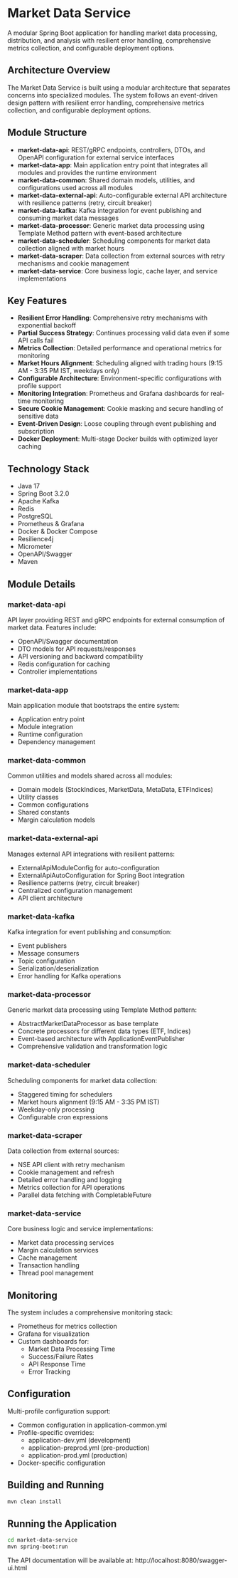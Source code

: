 # Market Data Service

A modular Spring Boot application for handling market data processing, distribution, and analysis with resilient error handling, comprehensive metrics collection, and configurable deployment options.

## Architecture Overview

The Market Data Service is built using a modular architecture that separates concerns into specialized modules. The system follows an event-driven design pattern with resilient error handling, comprehensive metrics collection, and configurable deployment options.

## Module Structure

- **market-data-api**: REST/gRPC endpoints, controllers, DTOs, and OpenAPI configuration for external service interfaces
- **market-data-app**: Main application entry point that integrates all modules and provides the runtime environment
- **market-data-common**: Shared domain models, utilities, and configurations used across all modules
- **market-data-external-api**: Auto-configurable external API architecture with resilience patterns (retry, circuit breaker)
- **market-data-kafka**: Kafka integration for event publishing and consuming market data messages
- **market-data-processor**: Generic market data processing using Template Method pattern with event-based architecture
- **market-data-scheduler**: Scheduling components for market data collection aligned with market hours
- **market-data-scraper**: Data collection from external sources with retry mechanisms and cookie management
- **market-data-service**: Core business logic, cache layer, and service implementations

## Key Features

- **Resilient Error Handling**: Comprehensive retry mechanisms with exponential backoff
- **Partial Success Strategy**: Continues processing valid data even if some API calls fail
- **Metrics Collection**: Detailed performance and operational metrics for monitoring
- **Market Hours Alignment**: Scheduling aligned with trading hours (9:15 AM - 3:35 PM IST, weekdays only)
- **Configurable Architecture**: Environment-specific configurations with profile support
- **Monitoring Integration**: Prometheus and Grafana dashboards for real-time monitoring
- **Secure Cookie Management**: Cookie masking and secure handling of sensitive data
- **Event-Driven Design**: Loose coupling through event publishing and subscription
- **Docker Deployment**: Multi-stage Docker builds with optimized layer caching

## Technology Stack

- Java 17
- Spring Boot 3.2.0
- Apache Kafka
- Redis
- PostgreSQL
- Prometheus & Grafana
- Docker & Docker Compose
- Resilience4j
- Micrometer
- OpenAPI/Swagger
- Maven

## Module Details

### market-data-api

API layer providing REST and gRPC endpoints for external consumption of market data. Features include:

- OpenAPI/Swagger documentation
- DTO models for API requests/responses
- API versioning and backward compatibility
- Redis configuration for caching
- Controller implementations

### market-data-app

Main application module that bootstraps the entire system:

- Application entry point
- Module integration
- Runtime configuration
- Dependency management

### market-data-common

Common utilities and models shared across all modules:

- Domain models (StockIndices, MarketData, MetaData, ETFIndices)
- Utility classes
- Common configurations
- Shared constants
- Margin calculation models

### market-data-external-api

Manages external API integrations with resilient patterns:

- ExternalApiModuleConfig for auto-configuration
- ExternalApiAutoConfiguration for Spring Boot integration
- Resilience patterns (retry, circuit breaker)
- Centralized configuration management
- API client architecture

### market-data-kafka

Kafka integration for event publishing and consumption:

- Event publishers
- Message consumers
- Topic configuration
- Serialization/deserialization
- Error handling for Kafka operations

### market-data-processor

Generic market data processing using Template Method pattern:

- AbstractMarketDataProcessor as base template
- Concrete processors for different data types (ETF, Indices)
- Event-based architecture with ApplicationEventPublisher
- Comprehensive validation and transformation logic

### market-data-scheduler

Scheduling components for market data collection:

- Staggered timing for schedulers
- Market hours alignment (9:15 AM - 3:35 PM IST)
- Weekday-only processing
- Configurable cron expressions

### market-data-scraper

Data collection from external sources:

- NSE API client with retry mechanism
- Cookie management and refresh
- Detailed error handling and logging
- Metrics collection for API operations
- Parallel data fetching with CompletableFuture

### market-data-service

Core business logic and service implementations:

- Market data processing services
- Margin calculation services
- Cache management
- Transaction handling
- Thread pool management

## Monitoring

The system includes a comprehensive monitoring stack:

- Prometheus for metrics collection
- Grafana for visualization
- Custom dashboards for:
  - Market Data Processing Time
  - Success/Failure Rates
  - API Response Time
  - Error Tracking

## Configuration

Multi-profile configuration support:

- Common configuration in application-common.yml
- Profile-specific overrides:
  - application-dev.yml (development)
  - application-preprod.yml (pre-production)
  - application-prod.yml (production)
- Docker-specific configuration

## Building and Running

```bash
mvn clean install
```

## Running the Application

```bash
cd market-data-service
mvn spring-boot:run
```

The API documentation will be available at: http://localhost:8080/swagger-ui.html
